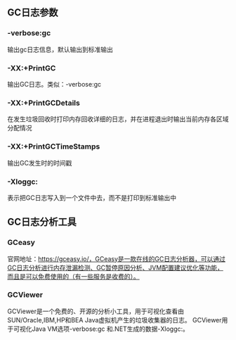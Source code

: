 ## GC日志参数

### -verbose:gc

输出gc日志信息，默认输出到标准输出

### -XX:+PrintGC

输出GC日志。类似：-verbose:gc

### -XX:+PrintGCDetails

在发生垃圾回收时打印内存回收详细的日志，并在进程退出时输出当前内存各区域分配情况

### -XX:+PrintGCTimeStamps

输出GC发生时的时间戳

### -Xloggc:<file>

表示把GC日志写入到一个文件中去，而不是打印到标准输出中

## GC日志分析工具

### GCeasy

官网地址：https://gceasy.io/，GCeasy是一款在线的GC日志分析器，可以通过GC日志分析进行内存泄漏检测、GC暂停原因分析、JVM配置建议优化等功能，而且是可以免费使用的（有一些服务是收费的）。

### GCViewer

GCViewer是一个免费的、开源的分析小工具，用于可视化查看由SUN/Oracle,IBM,HP和BEA Java虚拟机产生的垃圾收集器的日志。
GCViewer用于可视化Java VM选项-verbose:gc 和.NET生成的数据-Xloggc:<file>。



